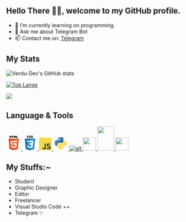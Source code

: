 ## Hello There 👋🏻, welcome to my GitHub profile.

- 🌱 I’m currently learning on programming.
- 💬 Ask me about Telegram Bot
- 📫 Contact me on: [Telegram](https://t.me/pranata_11)

## My Stats
![Verdu-Dev's GitHub stats](https://github-readme-stats.vercel.app/api?username=verdudev&show_icons=true&theme=algolia)


[![Top Langs](https://github-readme-stats.vercel.app/api/top-langs/?username=verdudev&layout=compact&theme=algolia)](https://github.com/verdudev/)


![](https://visitor-badge.laobi.icu/badge?page_id=verdudev)

## Language & Tools
<a href="https://www.w3.org/html/" target="_blank" rel="noreferrer"> <img src="https://raw.githubusercontent.com/devicons/devicon/master/icons/html5/html5-original-wordmark.svg" alt="html5" width="40" height="40"/> </a>
<a href="https://www.w3schools.com/css/" target="_blank" rel="noreferrer"> <img src="https://raw.githubusercontent.com/devicons/devicon/master/icons/css3/css3-original-wordmark.svg" alt="css3" width="40" height="40"/> </a>
<a href="https://developer.mozilla.org/en-US/docs/Web/JavaScript" target="_blank" rel="noreferrer"> <img src="https://raw.githubusercontent.com/devicons/devicon/master/icons/javascript/javascript-original.svg" alt="javascript" width="35" height="35"/>
<a href="https://www.python.org" target="_blank" rel="noreferrer"> <img src="https://raw.githubusercontent.com/devicons/devicon/master/icons/python/python-original.svg" alt="python" width="40" height="40"/> </a>
<a href="https://git-scm.com/" target="_blank" rel="noreferrer"> <img src="https://www.vectorlogo.zone/logos/git-scm/git-scm-icon.svg" alt="git" width="35" height="35"/> </a>
<a href="https://code.visualstudio.com/" target="_blank" rel="noreferrer"> <img src="https://upload.wikimedia.org/wikipedia/commons/9/9a/Visual_Studio_Code_1.35_icon.svg" width="35" height="35"/> </a>
<a href="https://www.kali.org/" target="_blank" rel="noreferrer"> <img src="https://upload.wikimedia.org/wikipedia/commons/thumb/5/54/Kali-dragon-icon-detailed.svg/512px-Kali-dragon-icon-detailed.svg.png" width="45" height="65"/> </a>
<a href="https://www.microsoft.com/" target="_blank" rel="noreferrer"> <img src="https://upload.wikimedia.org/wikipedia/commons/8/87/Windows_logo_-_2021.svg" width="35" height="35"/> </a>

## My Stuffs:~
- Student
- Graphic Designer
- Editor
- Freelancer
- Visual Studio Code ++ 
- Telegram ✨
